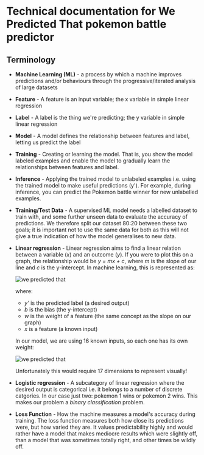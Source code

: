 # Technical documentation for We Predicted That pokemon battle predictor

## Terminology

- **Machine Learning (ML)** - a process by which a machine improves predictions and/or behaviours through the progressive/iterated analysis of large datasets
- **Feature** - A feature is an input variable; the x variable in simple linear regression
- **Label** - A label is the thing we're predicting; the y variable in simple linear regression
- **Model** - A model defines the relationship between features and label, letting us predict the label
- **Training** - Creating or learning the model. That is, you show the model labeled examples and enable the model to gradually learn the relationships between features and label.
- **Inference** - Applying the trained model to unlabeled examples i.e. using the trained model to make useful predictions (y'). For example, during inference, you can predict the Pokemon battle winner for new unlabelled examples.
- **Training/Test Data** - A supervised ML model needs a labelled dataset to train with, and some further unseen data to evaluate the accuracy of predictions. We therefore split our dataset 80:20 between these two goals; it is important not to use the same data for both as this will not give a true indication of how the model generalises to new data.
- **Linear regression** - Linear regression aims to find a linear relation between a variable (*x*) and an outcome (*y*). If you were to plot this on a graph, the relationship would be *y = mx + c*, where *m* is the slope of our line and *c* is the y-intercept. In machine learning, this is represented as:

  ![we predicted that](images/linear_regression_1_label.png)

  where:

  - *y'* is the predicted label (a desired output)
  - *b* is the bias (the y-intercept)
  - *w* is the weight of a feature (the same concept as the slope on our graph)
  - *x* is a feature (a known input)

  In our model, we are using 16 known inputs, so each one has its own weight:

  ![we predicted that](images/linear_regression_multi_label.png)

  Unfortunately this would require 17 dimensions to represent visually!

- **Logistic regression** - A subcategory of linear regression where the desired output is categorical i.e. it belongs to a number of discrete catgories. In our case just two: pokemon 1 wins or pokemon 2 wins. This makes our problem a *binary classification* problem.

- **Loss Function** - How the machine measures a model's accuracy during training. The loss function measures both how close its predictions were, but how varied they are. It values predictability highly and  would rather have a model that makes mediocre results which were slightly off, than a model that was sometimes totally right, and other times be wildly off.

